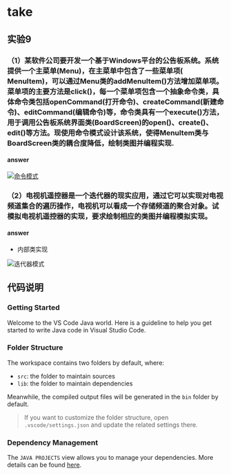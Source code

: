 # take

## 实验9

### **（1）某软件公司要开发一个基于Windows平台的公告板系统。系统提供一个主菜单(Menu)，在主菜单中包含了一些菜单项( MenuItem)，可以通过Menu类的addMenuItem()方法增加菜单项。菜单项的主要方法是click()，每一个菜单项包含一个抽象命令类，具体命令类包括openCommand(打开命令)、createCommand(新建命令)、editCommand(编辑命令)等，命令类具有一个execute()方法，用于调用公告板系统界面类(BoardScreen)的open()、create()、edit()等方法。现使用命令模式设计该系统，使得MenuItem类与BoardScreen类的耦合度降低，绘制类图并编程实现.**

#### answer

[![命令模式](https://s1.328888.xyz/2022/10/01/MQm6s.png)](https://imgloc.com/i/MQm6s)

### **（2）电视机遥控器是一个迭代器的现实应用，通过它可以实现对电视频道集合的遍历操作，电视机可以看成一个存储频道的聚合对象。试模拟电视机遥控器的实现，要求绘制相应的类图并编程模拟实现。**

#### answer

+ 内部类实现

![迭代器模式](https://pic1.imgdb.cn/item/633a8dc716f2c2beb1bf2c05.png)

## 代码说明

### Getting Started

Welcome to the VS Code Java world. Here is a guideline to help you get started to write Java code in Visual Studio Code.

### Folder Structure

The workspace contains two folders by default, where:

+ `src`: the folder to maintain sources
+ `lib`: the folder to maintain dependencies

Meanwhile, the compiled output files will be generated in the `bin` folder by default.

> If you want to customize the folder structure, open `.vscode/settings.json` and update the related settings there.

### Dependency Management

The `JAVA PROJECTS` view allows you to manage your dependencies. More details can be found [here](https://github.com/microsoft/vscode-java-dependency#manage-dependencies).
